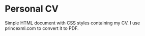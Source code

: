 # Personal CV
Simple HTML document with CSS styles containing my CV. I use princexml.com to convert it to PDF.
